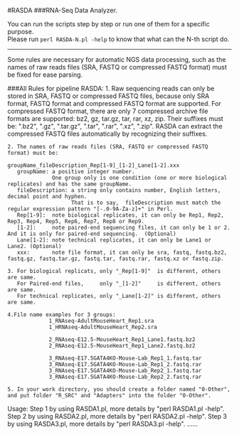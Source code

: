 
#RASDA
###RNA-Seq Data Analyzer.

You can run the scripts step by step or run one of them for a specific purpose.                  
Please run `perl RASDA-N.pl -help` to know that what can the N-th script do.                         


_____________________________________________________________________________________________________________________________
Some rules are necessary for automatic NGS data processing, such as the names of raw reads files (SRA, FASTQ or compressed FASTQ format) must be fixed for ease parsing. 

###All Rules for pipeline RASDA:
    1. Raw sequencing reads can only be stored in SRA, FASTQ or compressed FASTQ files, because only SRA format, FASTQ format and compressed FASTQ format are supported. 
       For compressed FASTQ format, there are only 7 compressed archive file formats are supported: bz2, gz, tar.gz, tar, rar, xz, zip. 
       Their suffixes must be: ".bz2",  ".gz",  ".tar.gz",  ".tar",  ".rar",  ".xz",  ".zip".
       RASDA can extract the compressed FASTQ files automatically by recognizing their suffixes.

    2. The names of raw reads files (SRA, FASTQ or compressed FASTQ format) must be: 
                                                                              groupName_fileDescription_Rep[1-9]_[1-2]_Lane[1-2].xxx 
       groupName: a positive integer number. 
                  One group only is one condition (one or more biological replicates) and has the same groupName.              
       fileDescription: a string only contains number, English letters, decimal point and hyphen.
                        That is to say,  fileDescription must match the regular expression pattern "[-.0-9A-Za-z]+" in Perl.
       Rep[1-9]:  note biological replicates, it can only be Rep1, Rep2, Rep3, Rep4, Rep5, Rep6, Rep7, Rep8 or Rep9.
       [1-2]:     note paired-end sequencing files, it can only be 1 or 2. And it is only for paired-end sequencing.  (Optional)
       Lane[1-2]: note technical replicates, it can only be Lane1 or Lane2. (Optional)
       xxx:       note file format, it can only be sra, fastq, fastq.bz2, fastq.gz, fastq.tar.gz, fastq.tar, fastq.rar, fastq.xz or fastq.zip.   

    3. For biological replicats, only "_Rep[1-9]"  is different, others are same.
       For Paired-end files,     only "_[1-2]"     is different, others are same.
       For technical replicates, only "_Lane[1-2]" is different, others are same.

    4.File name examples for 3 groups:
                 1_RNAseq-AdultMouseHeart_Rep1.sra
                 1_HRNAseq-AdultMouseHeart_Rep2.sra

                 2_RNAseq-E12.5-MouseHeart_Rep1_Lane1.fastq.bz2
                 2_RNAseq-E12.5-MouseHeart_Rep1_Lane2.fastq.bz2

                 3_RNAseq-E17.5GATA4KO-Mouse-Lab_Rep1_1.fastq.tar
                 3_RNAseq-E17.5GATA4KO-Mouse-Lab_Rep1_2.fastq.rar
                 3_RNAseq-E17.5GATA4KO-Mouse-Lab_Rep2_1.fastq.tar
                 3_RNAseq-E17.5GATA4KO-Mouse-Lab_Rep2_2.fastq.rar

    5. In your work directory, you should create a folder named "0-Other", and put folder "R_SRC" and "Adapters" into the folder "0-Other".  


Usage:
     Step 1  by using RASDA1.pl, more details by "perl  RASDA1.pl  -help".
     Step 2  by using RASDA2.pl, more details by "perl  RASDA2.pl  -help".
     Step 3  by using RASDA3.pl, more details by "perl  RASDA3.pl  -help".
     ......
